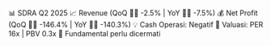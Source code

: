 📊 SDRA Q2 2025
📈 Revenue (QoQ 🔻🔴 -2.5% | YoY 🔻🔴 -7.5%)
💰 Net Profit (QoQ 🔻🔴 -146.4% | YoY 🔻🔴 -140.3%)
💡 Cash Operasi: Negatif
🧮 Valuasi: PER 16x | PBV 0.3x
🧱 Fundamental perlu dicermati
